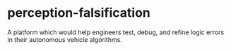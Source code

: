 # perception-falsification
A platform which would help engineers test, debug, and refine logic errors in their autonomous vehicle algorithms.
